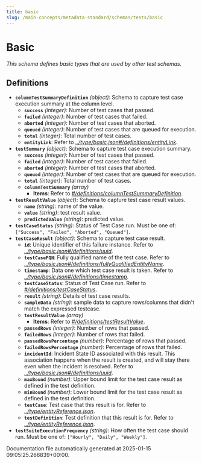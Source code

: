 ```yaml
---
title: basic
slug: /main-concepts/metadata-standard/schemas/tests/basic
---
```


# Basic

*This schema defines basic types that are used by other test schemas.*

## Definitions

- **`columnTestSummaryDefinition`** *(object)*: Schema to capture test case execution summary at the column level.
  - **`success`** *(integer)*: Number of test cases that passed.
  - **`failed`** *(integer)*: Number of test cases that failed.
  - **`aborted`** *(integer)*: Number of test cases that aborted.
  - **`queued`** *(integer)*: Number of test cases that are queued for execution.
  - **`total`** *(integer)*: Total number of test cases.
  - **`entityLink`**: Refer to *[../type/basic.json#/definitions/entityLink](#/type/basic.json#/definitions/entityLink)*.
- **`testSummary`** *(object)*: Schema to capture test case execution summary.
  - **`success`** *(integer)*: Number of test cases that passed.
  - **`failed`** *(integer)*: Number of test cases that failed.
  - **`aborted`** *(integer)*: Number of test cases that aborted.
  - **`queued`** *(integer)*: Number of test cases that are queued for execution.
  - **`total`** *(integer)*: Total number of test cases.
  - **`columnTestSummary`** *(array)*
    - **Items**: Refer to *[#/definitions/columnTestSummaryDefinition](#definitions/columnTestSummaryDefinition)*.
- **`testResultValue`** *(object)*: Schema to capture test case result values.
  - **`name`** *(string)*: name of the value.
  - **`value`** *(string)*: test result value.
  - **`predictedValue`** *(string)*: predicted value.
- **`testCaseStatus`** *(string)*: Status of Test Case run. Must be one of: `["Success", "Failed", "Aborted", "Queued"]`.
- **`testCaseResult`** *(object)*: Schema to capture test case result.
  - **`id`**: Unique identifier of this failure instance. Refer to *[../type/basic.json#/definitions/uuid](#/type/basic.json#/definitions/uuid)*.
  - **`testCaseFQN`**: Fully qualified name of the test case. Refer to *[../type/basic.json#/definitions/fullyQualifiedEntityName](#/type/basic.json#/definitions/fullyQualifiedEntityName)*.
  - **`timestamp`**: Data one which test case result is taken. Refer to *[../type/basic.json#/definitions/timestamp](#/type/basic.json#/definitions/timestamp)*.
  - **`testCaseStatus`**: Status of Test Case run. Refer to *[#/definitions/testCaseStatus](#definitions/testCaseStatus)*.
  - **`result`** *(string)*: Details of test case results.
  - **`sampleData`** *(string)*: sample data to capture rows/columns that didn't match the expressed testcase.
  - **`testResultValue`** *(array)*
    - **Items**: Refer to *[#/definitions/testResultValue](#definitions/testResultValue)*.
  - **`passedRows`** *(integer)*: Number of rows that passed.
  - **`failedRows`** *(integer)*: Number of rows that failed.
  - **`passedRowsPercentage`** *(number)*: Percentage of rows that passed.
  - **`failedRowsPercentage`** *(number)*: Percentage of rows that failed.
  - **`incidentId`**: Incident State ID associated with this result. This association happens when the result is created, and will stay there even when the incident is resolved. Refer to *[../type/basic.json#/definitions/uuid](#/type/basic.json#/definitions/uuid)*.
  - **`maxBound`** *(number)*: Upper bound limit for the test case result as defined in the test definition.
  - **`minBound`** *(number)*: Lower bound limit for the test case result as defined in the test definition.
  - **`testCase`**: Test case that this result is for. Refer to *[../type/entityReference.json](#/type/entityReference.json)*.
  - **`testDefinition`**: Test definition that this result is for. Refer to *[../type/entityReference.json](#/type/entityReference.json)*.
- **`testSuiteExecutionFrequency`** *(string)*: How often the test case should run. Must be one of: `["Hourly", "Daily", "Weekly"]`.


Documentation file automatically generated at 2025-01-15 09:05:25.266839+00:00.
